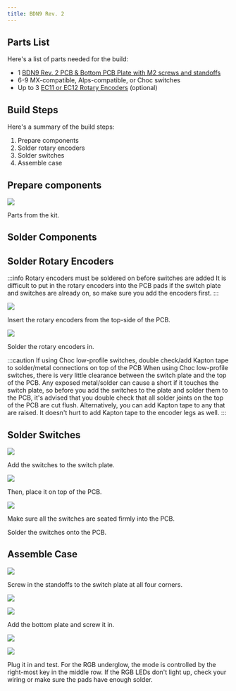 ```yaml
---
title: BDN9 Rev. 2
---
```


## Parts List

Here's a list of parts needed for the build:

* 1 [BDN9 Rev. 2 PCB & Bottom PCB Plate with M2 screws and standoffs](https://keeb.io/products/bdn9-rev-2-3x3-9-key-macropad-rotary-encoder-and-rgb)
* 6-9 MX-compatible, Alps-compatible, or Choc switches
* Up to 3 [EC11 or EC12 Rotary Encoders](https://keeb.io/products/rotary-encoder-ec11) \(optional)

## Build Steps

Here's a summary of the build steps:

1. Prepare components
2. Solder rotary encoders
3. Solder switches
4. Assemble case

## Prepare components

![](https://s3.amazonaws.com/docs.keeb.io/assets/images/bdn9-rev2/IMG_8814.jpg)

Parts from the kit.

## Solder Components

## Solder Rotary Encoders

:::info Rotary encoders must be soldered on before switches are added
It is difficult to put in the rotary encoders into the PCB pads if the switch plate and switches are already on, so make sure you add the encoders first.
:::

![](https://s3.amazonaws.com/docs.keeb.io/assets/images/bdn9-rev2/IMG_8816.jpg)

Insert the rotary encoders from the top-side of the PCB.

![](https://s3.amazonaws.com/docs.keeb.io/assets/images/bdn9-rev2/IMG_8817.jpg)

Solder the rotary encoders in.

:::caution If using Choc low-profile switches, double check/add Kapton tape to solder/metal connections on top of the PCB
When using Choc low-profile switches, there is very little clearance between the switch plate and the top of the PCB. Any exposed metal/solder can cause a short if it touches the switch plate, so before you add the switches to the plate and solder them to the PCB, it's advised that you double check that all solder joints on the top of the PCB are cut flush. Alternatively, you can add Kapton tape to any that are raised. It doesn't hurt to add Kapton tape to the encoder legs as well.
:::

## Solder Switches

![](https://s3.amazonaws.com/docs.keeb.io/assets/images/bdn9-rev2/IMG_8818.jpg)

Add the switches to the switch plate.

![](https://s3.amazonaws.com/docs.keeb.io/assets/images/bdn9-rev2/IMG_8821.jpg)

Then, place it on top of the PCB.

![](https://s3.amazonaws.com/docs.keeb.io/assets/images/bdn9-rev2/IMG_8820.jpg)

Make sure all the switches are seated firmly into the PCB.

Solder the switches onto the PCB.

## Assemble Case

![](https://s3.amazonaws.com/docs.keeb.io/assets/images/bdn9-rev2/IMG_8822.jpg) 

Screw in the standoffs to the switch plate at all four corners.

![](https://s3.amazonaws.com/docs.keeb.io/assets/images/bdn9-rev2/IMG_8823.jpg) 

![](https://s3.amazonaws.com/docs.keeb.io/assets/images/bdn9-rev2/IMG_8824.jpg)

Add the bottom plate and screw it in.

![](https://s3.amazonaws.com/docs.keeb.io/assets/images/bdn9-rev2/IMG_8825.jpg)

![](https://s3.amazonaws.com/docs.keeb.io/assets/images/bdn9-rev2/IMG_8826.jpg)

Plug it in and test. For the RGB underglow, the mode is controlled by the right-most key in the middle row. If the RGB LEDs don't light up, check your wiring or make sure the pads have enough solder.

